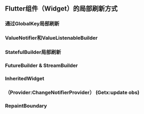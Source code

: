 ## Flutter组件（Widget）的局部刷新方式

### 通过GlobalKey局部刷新

### ValueNotifier和ValueListenableBuilder

### StatefulBuilder局部刷新

### FutureBuilder & StreamBuilder

### InheritedWidget

### （Provider:ChangeNotifierProvider） (Getx:update obs)

### RepaintBoundary